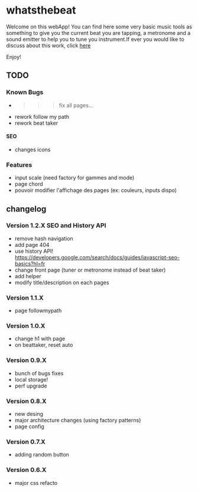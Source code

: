 # whatsthebeat

Welcome on this webApp!
You can find here some very basic music tools as something to give you the current beat you are tapping, a metronome and a sound emitter to help you to tune you instrument.If ever you would like to discuss about this work, click <a href="https://jgroc-de.github.io/">here</a>

Enjoy!

## TODO

### Known Bugs

- >>> fix all pages…
- rework follow my path
- rework beat taker

#### SEO

- changes icons

### Features

- input scale (need factory for gammes and mode)
- page chord
- pouvoir modifier l'affichage des pages (ex: couleurs, inputs dispo)

## changelog

### Version 1.2.X SEO and History API

- remove hash navigation
- add page 404
- use history API! https://developers.google.com/search/docs/guides/javascript-seo-basics?hl=fr
- change front page (tuner or metronome instead of beat taker)
- add helper
- modify title/description on each pages

### Version 1.1.X

- page followmypath

### Version 1.0.X

- change h1 with page
- on beattaker, reset auto

### Version 0.9.X

- bunch of bugs fixes
- local storage!
- perf upgrade

### Version 0.8.X

- new desing
- major architecture changes (using factory patterns)
- page config

### Version 0.7.X

- adding random button

### Version 0.6.X

- major css refacto
